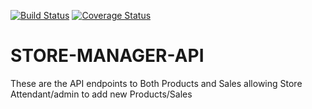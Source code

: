 [![Build Status](https://travis-ci.org/MaggieChege/STORE-MANAGER-API.svg?branch=develop)](https://travis-ci.org/MaggieChege/STORE-MANAGER-API)
[![Coverage Status](https://coveralls.io/repos/github/MaggieChege/STORE-MANAGER-API/badge.svg?branch=develop)](https://coveralls.io/github/MaggieChege/STORE-MANAGER-API?branch=develop)

# STORE-MANAGER-API
These are the API endpoints to Both Products and Sales allowing Store Attendant/admin to add new Products/Sales 


